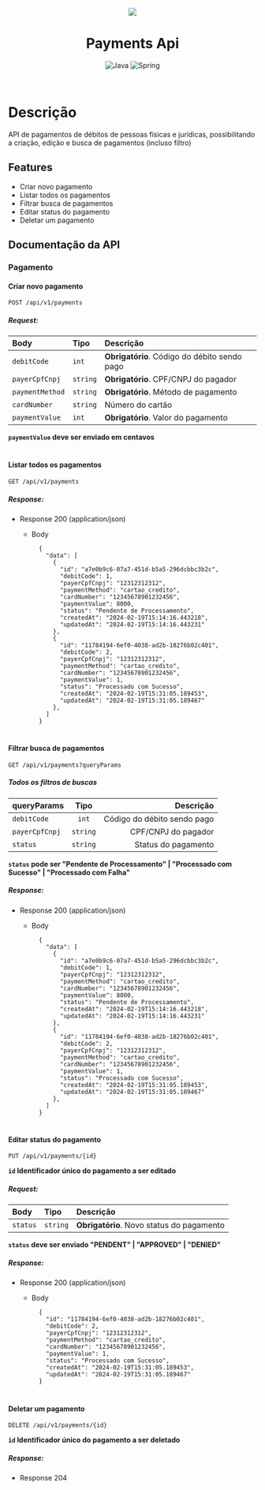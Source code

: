 <p align="center">
  <img  src="https://cdn-icons-png.flaticon.com/512/1803/1803023.png">
</p>
<h1 align="center">
  Payments Api
</h1>
<div align="center">

![Java](https://img.shields.io/badge/java-%23ED8B00.svg?style=for-the-badge&logo=openjdk&logoColor=white)
![Spring](https://img.shields.io/badge/spring-%236DB33F.svg?style=for-the-badge&logo=spring&logoColor=white)

</div>

<br/>

# Descrição

API de pagamentos de débitos de pessoas físicas e jurídicas, possibilitando a criação, edição e busca de pagamentos (incluso filtro)

## Features

- Criar novo pagamento
- Listar todos os pagamentos
- Filtrar busca de pagamentos
- Editar status do pagamento
- Deletar um pagamento

## Documentação da API

### Pagamento

#### Criar novo pagamento

```http
POST /api/v1/payments
```

##### Request:

| Body            | Tipo     | Descrição                                    |
| :-------------- | :------- | :------------------------------------------- |
| `debitCode`     | `int`    | **Obrigatório**. Código do débito sendo pago |
| `payerCpfCnpj`  | `string` | **Obrigatório**. CPF/CNPJ do pagador         |
| `paymentMethod` | `string` | **Obrigatório**. Método de pagamento         |
| `cardNumber`    | `string` | Número do cartão                             |
| `paymentValue`  | `int`    | **Obrigatório**. Valor do pagamento          |

**`paymentValue` deve ser enviado em centavos**

#

#### Listar todos os pagamentos

```http
GET /api/v1/payments
```

##### Response:

- Response 200 (application/json)

  - Body

          {
            "data": [
              {
                "id": "a7e0b9c6-07a7-451d-b5a5-296dcbbc3b2c",
                "debitCode": 1,
                "payerCpfCnpj": "12312312312",
                "paymentMethod": "cartao_credito",
                "cardNumber": "12345678901232456",
                "paymentValue": 8000,
                "status": "Pendente de Processamento",
                "createdAt": "2024-02-19T15:14:16.443218",
                "updatedAt": "2024-02-19T15:14:16.443231"
              },
              {
                "id": "11784194-6ef0-4038-ad2b-18276b02c401",
                "debitCode": 2,
                "payerCpfCnpj": "12312312312",
                "paymentMethod": "cartao_credito",
                "cardNumber": "12345678901232456",
                "paymentValue": 1,
                "status": "Processado com Sucesso",
                "createdAt": "2024-02-19T15:31:05.189453",
                "updatedAt": "2024-02-19T15:31:05.189467"
              },
            ]
          }

#

#### Filtrar busca de pagamentos

```http
GET /api/v1/payments?queryParams
```

##### Todos os filtros de buscas

| queryParams    |   Tipo   |                   Descrição |
| :------------- | :------: | --------------------------: |
| `debitCode`    |  `int`   | Código do débito sendo pago |
| `payerCpfCnpj` | `string` |         CPF/CNPJ do pagador |
| `status`       | `string` |         Status do pagamento |

**`status` pode ser "Pendente de Processamento" | "Processado com Sucesso" | "Processado com Falha"**

##### Response:

- Response 200 (application/json)

  - Body

          {
            "data": [
              {
                "id": "a7e0b9c6-07a7-451d-b5a5-296dcbbc3b2c",
                "debitCode": 1,
                "payerCpfCnpj": "12312312312",
                "paymentMethod": "cartao_credito",
                "cardNumber": "12345678901232456",
                "paymentValue": 8000,
                "status": "Pendente de Processamento",
                "createdAt": "2024-02-19T15:14:16.443218",
                "updatedAt": "2024-02-19T15:14:16.443231"
              },
              {
                "id": "11784194-6ef0-4038-ad2b-18276b02c401",
                "debitCode": 2,
                "payerCpfCnpj": "12312312312",
                "paymentMethod": "cartao_credito",
                "cardNumber": "12345678901232456",
                "paymentValue": 1,
                "status": "Processado com Sucesso",
                "createdAt": "2024-02-19T15:31:05.189453",
                "updatedAt": "2024-02-19T15:31:05.189467"
              },
            ]
          }

#

#### Editar status do pagamento

```http
PUT /api/v1/payments/{id}
```

**`id` Identificador único do pagamento a ser editado**

##### Request:

| Body     | Tipo     | Descrição                                 |
| :------- | :------- | :---------------------------------------- |
| `status` | `string` | **Obrigatório**. Novo status do pagamento |

**`status` deve ser enviado "PENDENT" | "APPROVED" | "DENIED"**

##### Response:

- Response 200 (application/json)

  - Body

          {
            "id": "11784194-6ef0-4038-ad2b-18276b02c401",
            "debitCode": 2,
            "payerCpfCnpj": "12312312312",
            "paymentMethod": "cartao_credito",
            "cardNumber": "12345678901232456",
            "paymentValue": 1,
            "status": "Processado com Sucesso",
            "createdAt": "2024-02-19T15:31:05.189453",
            "updatedAt": "2024-02-19T15:31:05.189467"
          }

#

#### Deletar um pagamento

```http
DELETE /api/v1/payments/{id}
```

**`id` Identificador único do pagamento a ser deletado**

##### Response:

- Response 204
